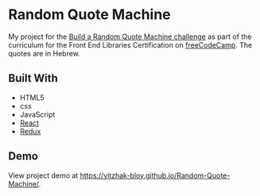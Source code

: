 # Random Quote Machine

My project for the [Build a Random Quote Machine challenge](https://www.freecodecamp.org/learn/front-end-libraries/front-end-libraries-projects/build-a-random-quote-machine) as part of the curriculum for the Front End Libraries Certification on [freeCodeCamp](https://www.freecodecamp.org/). 
The quotes are in Hebrew.

## Built With
- HTML5
- css
- JavaScript
- [React](https://reactjs.org/)
- [Redux](https://redux.js.org/)

## Demo
View project demo at https://yitzhak-bloy.github.io/Random-Quote-Machine/.

